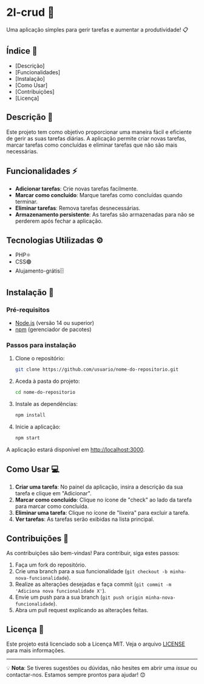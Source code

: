 # 2I-crud 🚀

Uma aplicação simples para gerir tarefas e aumentar a produtividade! 📋

## Índice 📑

- [Descrição]
- [Funcionalidades]
- [Instalação]
- [Como Usar]
- [Contribuições]
- [Licença]

## Descrição 📝

Este projeto tem como objetivo proporcionar uma maneira fácil e eficiente de gerir as suas tarefas diárias. A aplicação permite criar novas tarefas, marcar tarefas como concluídas e eliminar tarefas que não são mais necessárias.

## Funcionalidades ⚡

- **Adicionar tarefas**: Crie novas tarefas facilmente.
- **Marcar como concluído**: Marque tarefas como concluídas quando terminar.
- **Eliminar tarefas**: Remova tarefas desnecessárias.
- **Armazenamento persistente**: As tarefas são armazenadas para não se perderem após fechar a aplicação.

## Tecnologias Utilizadas ⚙️

- PHP⚛️
- CSS🟢
- Alujamento-grátis🗄️

## Instalação 🔧

### Pré-requisitos

- [Node.js](https://nodejs.org/) (versão 14 ou superior)
- [npm](https://www.npmjs.com/) (gerenciador de pacotes)

### Passos para instalação

1. Clone o repositório:
    ```bash
    git clone https://github.com/usuario/nome-do-repositorio.git
    ```

2. Aceda à pasta do projeto:
    ```bash
    cd nome-do-repositorio
    ```

3. Instale as dependências:
    ```bash
    npm install
    ```

4. Inicie a aplicação:
    ```bash
    npm start
    ```

A aplicação estará disponível em [http://localhost:3000](http://localhost:3000).

## Como Usar 💻

1. **Criar uma tarefa**: No painel da aplicação, insira a descrição da sua tarefa e clique em "Adicionar".
2. **Marcar como concluído**: Clique no ícone de "check" ao lado da tarefa para marcar como concluída.
3. **Eliminar uma tarefa**: Clique no ícone de "lixeira" para excluir a tarefa.
4. **Ver tarefas**: As tarefas serão exibidas na lista principal.

## Contribuições 🤝

As contribuições são bem-vindas! Para contribuir, siga estes passos:

1. Faça um fork do repositório.
2. Crie uma branch para a sua funcionalidade (`git checkout -b minha-nova-funcionalidade`).
3. Realize as alterações desejadas e faça commit (`git commit -m 'Adiciona nova funcionalidade X'`).
4. Envie um push para a sua branch (`git push origin minha-nova-funcionalidade`).
5. Abra um pull request explicando as alterações feitas.

## Licença 📄

Este projeto está licenciado sob a Licença MIT. Veja o arquivo [LICENSE](LICENSE) para mais informações.

---

💡 **Nota**: Se tiveres sugestões ou dúvidas, não hesites em abrir uma *issue* ou contactar-nos. Estamos sempre prontos para ajudar! 😊
